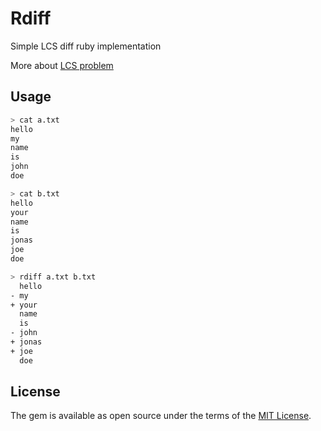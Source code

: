 # Rdiff

Simple LCS diff ruby implementation

More about [LCS problem](https://en.wikipedia.org/wiki/Longest_common_subsequence_problem)


## Usage
```bash
> cat a.txt
hello
my
name
is
john
doe

> cat b.txt
hello
your
name
is
jonas
joe
doe

> rdiff a.txt b.txt
  hello
- my
+ your
  name
  is
- john
+ jonas
+ joe
  doe
```


## License

The gem is available as open source under the terms of the [MIT License](https://opensource.org/licenses/MIT).

